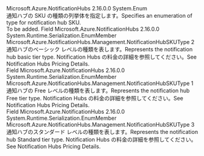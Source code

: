 <Type Name="NotificationHubSKUType" FullName="Microsoft.Azure.NotificationHubs.Management.NotificationHubSKUType">
  <TypeSignature Language="C#" Value="public enum NotificationHubSKUType" />
  <TypeSignature Language="ILAsm" Value=".class public auto ansi sealed NotificationHubSKUType extends System.Enum" />
  <TypeSignature Language="DocId" Value="T:Microsoft.Azure.NotificationHubs.Management.NotificationHubSKUType" />
  <TypeSignature Language="VB.NET" Value="Public Enum NotificationHubSKUType" />
  <TypeSignature Language="F#" Value="type NotificationHubSKUType = " />
  <AssemblyInfo>
    <AssemblyName>Microsoft.Azure.NotificationHubs</AssemblyName>
    <AssemblyVersion>2.16.0.0</AssemblyVersion>
  </AssemblyInfo>
  <Base>
    <BaseTypeName>System.Enum</BaseTypeName>
  </Base>
  <Docs>
    <summary><span data-ttu-id="f980e-101">通知ハブの SKU の種類の列挙体を指定します。</span><span class="sxs-lookup"><span data-stu-id="f980e-101">Specifies an enumeration of type for notification hub SKU.</span></span></summary>
    <remarks>To be added.</remarks>
  </Docs>
  <Members>
    <Member MemberName="Basic">
      <MemberSignature Language="C#" Value="Basic" />
      <MemberSignature Language="ILAsm" Value=".field public static literal valuetype Microsoft.Azure.NotificationHubs.Management.NotificationHubSKUType Basic = int32(2)" />
      <MemberSignature Language="DocId" Value="F:Microsoft.Azure.NotificationHubs.Management.NotificationHubSKUType.Basic" />
      <MemberSignature Language="VB.NET" Value="Basic" />
      <MemberSignature Language="F#" Value="Basic = 2" Usage="Microsoft.Azure.NotificationHubs.Management.NotificationHubSKUType.Basic" />
      <MemberType>Field</MemberType>
      <AssemblyInfo>
        <AssemblyName>Microsoft.Azure.NotificationHubs</AssemblyName>
        <AssemblyVersion>2.16.0.0</AssemblyVersion>
      </AssemblyInfo>
      <Attributes>
        <Attribute>
          <AttributeName>System.Runtime.Serialization.EnumMember</AttributeName>
        </Attribute>
      </Attributes>
      <ReturnValue>
        <ReturnType>Microsoft.Azure.NotificationHubs.Management.NotificationHubSKUType</ReturnType>
      </ReturnValue>
      <MemberValue>2</MemberValue>
      <Docs>
        <summary><span data-ttu-id="f980e-102">通知ハブのベーシック レベルの種類を表します。</span><span class="sxs-lookup"><span data-stu-id="f980e-102">Represents the notification hub basic tier type.</span></span> <span data-ttu-id="f980e-103">Notification Hubs の料金の詳細を参照してください。</span><span class="sxs-lookup"><span data-stu-id="f980e-103">See Notification Hubs Pricing Details.</span></span></summary>
      </Docs>
    </Member>
    <Member MemberName="Free">
      <MemberSignature Language="C#" Value="Free" />
      <MemberSignature Language="ILAsm" Value=".field public static literal valuetype Microsoft.Azure.NotificationHubs.Management.NotificationHubSKUType Free = int32(1)" />
      <MemberSignature Language="DocId" Value="F:Microsoft.Azure.NotificationHubs.Management.NotificationHubSKUType.Free" />
      <MemberSignature Language="VB.NET" Value="Free" />
      <MemberSignature Language="F#" Value="Free = 1" Usage="Microsoft.Azure.NotificationHubs.Management.NotificationHubSKUType.Free" />
      <MemberType>Field</MemberType>
      <AssemblyInfo>
        <AssemblyName>Microsoft.Azure.NotificationHubs</AssemblyName>
        <AssemblyVersion>2.16.0.0</AssemblyVersion>
      </AssemblyInfo>
      <Attributes>
        <Attribute>
          <AttributeName>System.Runtime.Serialization.EnumMember</AttributeName>
        </Attribute>
      </Attributes>
      <ReturnValue>
        <ReturnType>Microsoft.Azure.NotificationHubs.Management.NotificationHubSKUType</ReturnType>
      </ReturnValue>
      <MemberValue>1</MemberValue>
      <Docs>
        <summary><span data-ttu-id="f980e-104">通知ハブの Free レベルの種類を表します。</span><span class="sxs-lookup"><span data-stu-id="f980e-104">Represents the notification hub Free tier type.</span></span> <span data-ttu-id="f980e-105">Notification Hubs の料金の詳細を参照してください。</span><span class="sxs-lookup"><span data-stu-id="f980e-105">See Notification Hubs Pricing Details.</span></span></summary>
      </Docs>
    </Member>
    <Member MemberName="Standard">
      <MemberSignature Language="C#" Value="Standard" />
      <MemberSignature Language="ILAsm" Value=".field public static literal valuetype Microsoft.Azure.NotificationHubs.Management.NotificationHubSKUType Standard = int32(3)" />
      <MemberSignature Language="DocId" Value="F:Microsoft.Azure.NotificationHubs.Management.NotificationHubSKUType.Standard" />
      <MemberSignature Language="VB.NET" Value="Standard" />
      <MemberSignature Language="F#" Value="Standard = 3" Usage="Microsoft.Azure.NotificationHubs.Management.NotificationHubSKUType.Standard" />
      <MemberType>Field</MemberType>
      <AssemblyInfo>
        <AssemblyName>Microsoft.Azure.NotificationHubs</AssemblyName>
        <AssemblyVersion>2.16.0.0</AssemblyVersion>
      </AssemblyInfo>
      <Attributes>
        <Attribute>
          <AttributeName>System.Runtime.Serialization.EnumMember</AttributeName>
        </Attribute>
      </Attributes>
      <ReturnValue>
        <ReturnType>Microsoft.Azure.NotificationHubs.Management.NotificationHubSKUType</ReturnType>
      </ReturnValue>
      <MemberValue>3</MemberValue>
      <Docs>
        <summary><span data-ttu-id="f980e-106">通知ハブのスタンダード レベルの種類を表します。</span><span class="sxs-lookup"><span data-stu-id="f980e-106">Represents the notification hub Standard tier type.</span></span> <span data-ttu-id="f980e-107">Notification Hubs の料金の詳細を参照してください。</span><span class="sxs-lookup"><span data-stu-id="f980e-107">See Notification Hubs Pricing Details.</span></span></summary>
      </Docs>
    </Member>
  </Members>
</Type>